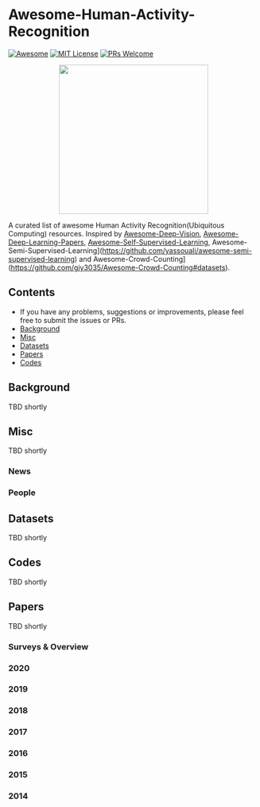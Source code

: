 # Awesome-Human-Activity-Recognition

[![Awesome](https://awesome.re/badge.svg)](https://awesome.re) [![MIT License](https://img.shields.io/badge/license-MIT-green.svg)](https://opensource.org/licenses/MIT) [![PRs Welcome](https://img.shields.io/badge/PRs-welcome-brightgreen.svg?style=flat-square)](http://makeapullrequest.com)

<p align="center">
  <img width="300" src="https://i.imgur.com/Ky2jxnj.png" "Awesome!">
</p>

A curated list of awesome Human Activity Recognition(Ubiquitous Computing) resources. Inspired by [Awesome-Deep-Vision](https://github.com/kjw0612/awesome-deep-vision), [Awesome-Deep-Learning-Papers](https://github.com/terryum/awesome-deep-learning-papers), [Awesome-Self-Supervised-Learning](https://github.com/jason718/awesome-self-supervised-learning), Awesome-Semi-Supervised-Learning](https://github.com/yassouali/awesome-semi-supervised-learning) and Awesome-Crowd-Counting](https://github.com/gjy3035/Awesome-Crowd-Counting#datasets).

## Contents
* If you have any problems, suggestions or improvements, please feel free to submit the issues or PRs.
* [Background](#Background)
* [Misc](#misc)
* [Datasets](#Datasets)
* [Papers](#Papers)
* [Codes](#Codes)

## Background

TBD shortly

## Misc

TBD shortly

### News

### People

## Datasets

TBD shortly

## Codes

TBD shortly

## Papers

TBD shortly

### Surveys & Overview

### 2020

### 2019

### 2018

### 2017

### 2016

### 2015

### 2014
